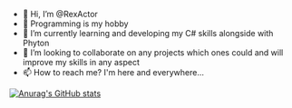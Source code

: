 - 👋 Hi, I’m @RexActor
- 👀 Programming is my hobby
- 🌱 I’m currently learning and developing my C# skills alongside with Phyton
- 💞️ I’m looking to collaborate on any projects which ones could and will improve my skills in any aspect
- 📫 How to reach me? I'm here and everywhere...

<!---
RexActor/RexActor is a ✨ special ✨ repository because its `README.md` (this file) appears on your GitHub profile.
You can click the Preview link to take a look at your changes.
--->


[![Anurag's GitHub stats](https://github-readme-stats.vercel.app/api?username=rexactor)](https://github.com/anuraghazra/github-readme-stats)
